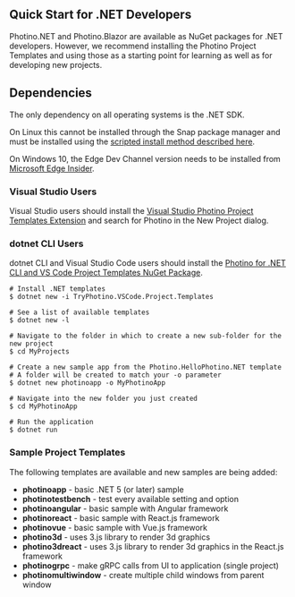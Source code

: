 ## Quick Start for .NET Developers
<span>Photino.</span>NET and Photino.Blazor are available as NuGet packages for .NET developers. However, we recommend installing the Photino Project Templates and using those as a starting point for learning as well as for developing new projects. 

## Dependencies
The only dependency on all operating systems is the .NET SDK.

On Linux this cannot be installed through the Snap package manager and must be installed using the <a href="https://docs.microsoft.com/en-us/dotnet/core/install/linux-scripted-manual#scripted-install" target="_blank">scripted install method described here</a>.

On Windows 10, the Edge Dev Channel version needs to be installed from <a href="https://www.microsoftedgeinsider.com/en-us/download" target="_blank">Microsoft Edge Insider</a>.


### Visual Studio Users
Visual Studio users should install the [Visual Studio Photino Project Templates Extension]( https://marketplace.visualstudio.com/items?itemName=TryPhotino.PhotinoSamplesVSExtension ) and search for Photino in the New Project dialog.

 ### dotnet CLI Users
dotnet CLI and Visual Studio Code users should install the [Photino for .NET CLI and VS Code Project Templates NuGet Package]( https://www.nuget.org/packages/TryPhotino.VSCode.Project.Templates/ ). 

```
# Install .NET templates
$ dotnet new -i TryPhotino.VSCode.Project.Templates

# See a list of available templates
$ dotnet new -l

# Navigate to the folder in which to create a new sub-folder for the new project
$ cd MyProjects

# Create a new sample app from the Photino.HelloPhotino.NET template
# A folder will be created to match your -o parameter
$ dotnet new photinoapp -o MyPhotinoApp

# Navigate into the new folder you just created
$ cd MyPhotinoApp

# Run the application
$ dotnet run
```
### Sample Project Templates
The following templates are available and new samples are being added:
* **photinoapp** - basic .NET 5 (or later) sample
* **photinotestbench** - test every available setting and option 
* **photinoangular** - basic sample with Angular framework
* **photinoreact** - basic sample with React.js framework
* **photinovue** - basic sample with Vue.js framework
* **photino3d** - uses 3.js library to render 3d graphics
* **photino3dreact** - uses 3.js library to render 3d graphics in the React.js framework
* **photinogrpc** - make gRPC calls from UI to application (single project)
* **photinomultiwindow** - create multiple child windows from parent window
